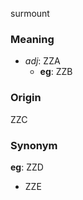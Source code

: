 surmount
### Meaning
+ _adj_: ZZA
    + __eg__: ZZB

### Origin

ZZC

### Synonym

__eg__: ZZD

+ ZZE


